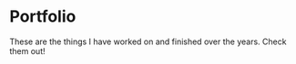 ---
---
 
# Portfolio

These are the things I have worked on and finished over the years. Check them out!
